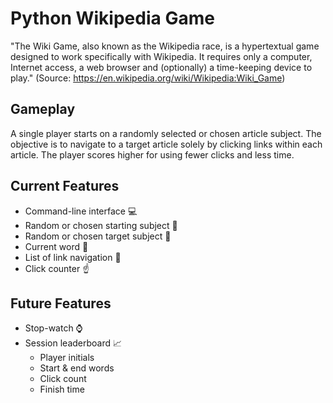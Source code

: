 # Python Wikipedia Game
"The Wiki Game, also known as the Wikipedia race, is a hypertextual game designed to work specifically with Wikipedia. It requires only a computer, Internet access, a web browser and (optionally) a time-keeping device to play." (Source: https://en.wikipedia.org/wiki/Wikipedia:Wiki_Game)

## Gameplay 
A single player starts on a randomly selected or chosen article subject. The objective is to navigate to a target article solely by clicking links within each article. The player scores higher for using fewer clicks and less time. 

## Current Features
* Command-line interface :computer:
* Random or chosen starting subject :triangular_flag_on_post:
* Random or chosen target subject :checkered_flag:
* Current word :round_pushpin:
* List of link navigation :page_facing_up:
* Click counter :point_up:

## Future Features
* Stop-watch :watch:
* Session leaderboard :chart_with_upwards_trend:
  * Player initials
  * Start & end words
  * Click count
  * Finish time
